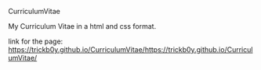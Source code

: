 CurriculumVitae

My Curriculum Vitae in a html and css format.

link for the page: https://trickb0y.github.io/CurriculumVitae/https://trickb0y.github.io/CurriculumVitae/